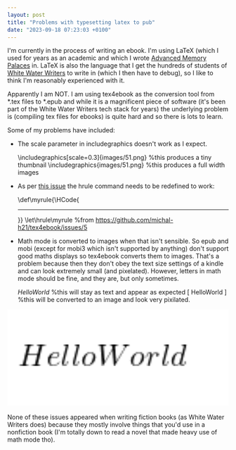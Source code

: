 ```yaml
---
layout: post
title: "Problems with typesetting latex to pub"
date: "2023-09-18 07:23:03 +0100"
---
```


I'm currently in the process of writing an ebook. I'm using LaTeX (which I used for years as an academic and which I wrote [Advanced Memory Palaces](https://www.amazon.co.uk/Advanced-Memory-Palaces-second-should/dp/B09GJFZ6JM) in. LaTeX is also the language that I get the hundreds of students of [White Water Writers](https://whitewaterwriters.com/) to write in (which I then have to debug), so I like to think I'm reasonably experienced with it. 

Apparently I am NOT. I am using tex4ebook as the conversion tool from *.tex files to *.epub and while it is a magnificent piece of software (it's been part of the White Water Writers tech stack for years) the underlying problem is (compiling tex files for ebooks) is quite hard and so there is lots to learn. 

Some of my problems have included: 

* The scale parameter in includegraphics doesn't work as I expect. 

   \includegraphics[scale=0.3]{images/51.png} %this produces a tiny thumbnail 
   \includegraphics{images/51.png} %this produces a full width images

* As per [this issue](https://github.com/michal-h21/tex4ebook/issues/5) the hrule command needs to be redefined to work: 

  
   \def\myrule{\HCode{<hr />}}
   \let\hrule\myrule %from https://github.com/michal-h21/tex4ebook/issues/5

* Math mode is converted to images when that isn't sensible.  So epub and mobi (except for mobi3 which isn't supported by anything) don't support good maths displays so tex4ebook converts them to images. That's a problem because then they don't obey the text size settings of a kindle and can look extremely small (and pixelated). However, letters in math mode should be fine, and they are, but only sometimes.


  
  $HelloWorld$ %this will stay as text and appear as expected 
  \[ HelloWorld \]  %this will be converted to an image and look very pixilated. 

![Hello World looking very pixelated](/assets/images/helloworldpixelated.png)


None of these issues appeared when writing fiction books (as White Water Writers does) because they mostly involve things that you'd use in a nonfiction book (I'm totally down to read a novel that made heavy use of math mode tho). 


